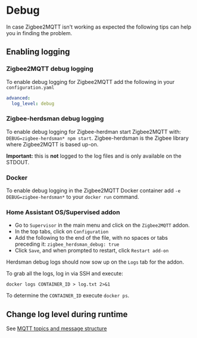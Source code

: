 ---
---
# Debug

In case Zigbee2MQTT isn't working as expected the following tips can help you in finding the problem.

## Enabling logging

### Zigbee2MQTT debug logging
To enable debug logging for Zigbee2MQTT add the following in your `configuration.yaml`

```yaml
advanced:
  log_level: debug
```

### Zigbee-herdsman debug logging
To enable debug logging for Zigbee-herdman start Zigbee2MQTT with: `DEBUG=zigbee-herdsman* npm start`. Zigbee-herdsman is the Zigbee library where Zigbee2MQTT is based up-on.

**Important:** this is **not** logged to the log files and is only available on the STDOUT.

### Docker
To enable debug logging in the Zigbee2MQTT Docker container add `-e DEBUG=zigbee-herdsman*` to your `docker run` command.

### Home Assistant OS/Supervised addon
- Go to `Supervisor` in the main menu and click on the `Zigbee2MQTT` addon.
- In the top tabs, click on `Configuration`
- Add the following to the end of the file, with no spaces or tabs preceding it:
  `zigbee_herdsman_debug: true`
- Click `Save`, and when prompted to restart, click `Restart add-on`

Herdsman debug logs should now sow up on the `Logs` tab for the addon.

To grab all the logs, log in via SSH and execute:

```
docker logs CONTAINER_ID > log.txt 2>&1
```

To determine the `CONTAINER_ID` execute `docker ps`.

## Change log level during runtime
See [MQTT topics and message structure](./mqtt_topics_and_message_structure.md)
